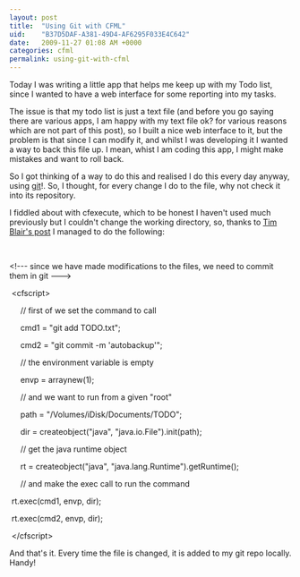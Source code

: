 ```yaml
---
layout: post
title:  "Using Git with CFML"
uid:	"B37D5DAF-A381-49D4-AF6295F033E4C642"
date:   2009-11-27 01:08 AM +0000
categories: cfml
permalink: using-git-with-cfml
---
```

<p>Today I was writing a little app that helps me keep up with my Todo list, since I wanted to have a web interface for some reporting into my tasks.</p>
<p>The issue is that my todo list is just a text file (and before you go saying there are various apps, I am happy with my text file ok? for various reasons which are not part of this post), so I built a nice web interface to it, but the problem is that since I can modify it, and whilst I was developing it I wanted a way to back this file up. I mean, whist I am coding this app, I might make mistakes and want to roll back. </p>
<p>So I got thinking of a way to do this and realised I do this every day anyway, using <a href="http://git-scm.com/">git</a>!. So, I thought, for every change I do to the file, why not check it into its repository. </p>
<p>I fiddled about with cfexecute, which to be honest I haven't used much previously but I couldn't change the working directory, so, thanks to <a href="http://tim.bla.ir/tech/articles/changing-the-working-directory-of-cfexecute">Tim Blair's post</a> I managed to do the following: </p>
<p> </p>
<p>&lt;!--- since we have made modifications to the files, we need to commit them in git ---&gt;</p>
<p> &lt;cfscript&gt;  </p>
<p>     // first of we set the command to call  </p>
<p>     cmd1 = "git add TODO.txt";  </p>
<p>     cmd2 = "git commit -m 'autobackup'";</p>
<p>     // the environment variable is empty  </p>
<p>     envp = arraynew(1);  </p>
<p>     // and we want to run from a given "root"  </p>
<p>     path = "/Volumes/iDisk/Documents/TODO";  </p>
<p>     dir = createobject("java", "java.io.File").init(path);  </p>
<p>     // get the java runtime object  </p>
<p>     rt = createobject("java", "java.lang.Runtime").getRuntime();  </p>
<p>     // and make the exec call to run the command  </p>
<p><span style="white-space: pre;">	</span>rt.exec(cmd1, envp, dir);</p>
<p><span style="white-space: pre;">	</span>rt.exec(cmd2, envp, dir);  </p>
<p> &lt;/cfscript&gt;</p>
<p>And that's it. Every time the file is changed, it is added to my git repo locally. Handy!</p>
<p> </p>